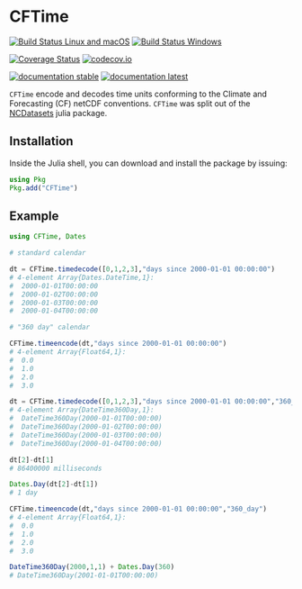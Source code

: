 # CFTime

[![Build Status Linux and macOS](https://travis-ci.org/Alexander-Barth/CFTime.jl.svg?branch=master)](https://travis-ci.org/Alexander-Barth/CFTime.jl)
[![Build Status Windows](https://ci.appveyor.com/api/projects/status/github/Alexander-Barth/CFTime.jl?branch=master&svg=true)](https://ci.appveyor.com/project/Alexander-Barth/ncdatasets-jl)

[![Coverage Status](https://coveralls.io/repos/Alexander-Barth/CFTime.jl/badge.svg?branch=master&service=github)](https://coveralls.io/github/Alexander-Barth/CFTime.jl?branch=master)
[![codecov.io](http://codecov.io/github/Alexander-Barth/CFTime.jl/coverage.svg?branch=master)](http://codecov.io/github/Alexander-Barth/CFTime.jl?branch=master)

[![documentation stable](https://img.shields.io/badge/docs-stable-blue.svg)](https://alexander-barth.github.io/CFTime.jl/stable/)
[![documentation latest](https://img.shields.io/badge/docs-latest-blue.svg)](https://alexander-barth.github.io/CFTime.jl/latest/)


`CFTime` encode and decodes time units conforming to the Climate and Forecasting (CF) netCDF conventions.
`CFTime` was split out of the [NCDatasets](https://github.com/Alexander-Barth/NCDatasets.jl) julia package.
 

## Installation

Inside the Julia shell, you can download and install the package by issuing:

```julia
using Pkg
Pkg.add("CFTime")
```

## Example

```julia
using CFTime, Dates

# standard calendar

dt = CFTime.timedecode([0,1,2,3],"days since 2000-01-01 00:00:00")
# 4-element Array{Dates.DateTime,1}:
#  2000-01-01T00:00:00
#  2000-01-02T00:00:00
#  2000-01-03T00:00:00
#  2000-01-04T00:00:00

# "360 day" calendar

CFTime.timeencode(dt,"days since 2000-01-01 00:00:00")
# 4-element Array{Float64,1}:
#  0.0
#  1.0
#  2.0
#  3.0

dt = CFTime.timedecode([0,1,2,3],"days since 2000-01-01 00:00:00","360_day")
# 4-element Array{DateTime360Day,1}:
#  DateTime360Day(2000-01-01T00:00:00)
#  DateTime360Day(2000-01-02T00:00:00)
#  DateTime360Day(2000-01-03T00:00:00)
#  DateTime360Day(2000-01-04T00:00:00)

dt[2]-dt[1]
# 86400000 milliseconds

Dates.Day(dt[2]-dt[1])
# 1 day

CFTime.timeencode(dt,"days since 2000-01-01 00:00:00","360_day")
# 4-element Array{Float64,1}:
#  0.0
#  1.0
#  2.0
#  3.0

DateTime360Day(2000,1,1) + Dates.Day(360)
# DateTime360Day(2001-01-01T00:00:00)
```
